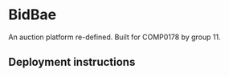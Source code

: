 # BidBae

An auction platform re-defined. Built for COMP0178 by group 11.

## Deployment instructions

